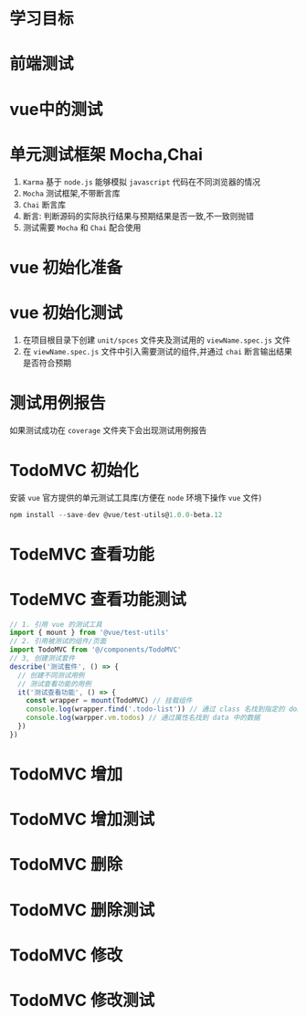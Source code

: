 # 学习目标

# 前端测试

# vue中的测试

# 单元测试框架 Mocha,Chai

1. `Karma` 基于 `node.js` 能够模拟 `javascript` 代码在不同浏览器的情况
2. `Mocha` 测试框架,不带断言库
3. `Chai` 断言库
4. 断言: 判断源码的实际执行结果与预期结果是否一致,不一致则抛错
5. 测试需要 `Mocha` 和 `Chai` 配合使用

# vue 初始化准备

# vue 初始化测试

1. 在项目根目录下创建 `unit/spces` 文件夹及测试用的 `viewName.spec.js` 文件
2. 在 `viewName.spec.js` 文件中引入需要测试的组件,并通过 `chai` 断言输出结果是否符合预期

# 测试用例报告

如果测试成功在 `coverage` 文件夹下会出现测试用例报告

# TodoMVC 初始化

安装 `vue` 官方提供的单元测试工具库(方便在 `node` 环境下操作 `vue` 文件)

```javascript
npm install --save-dev @vue/test-utils@1.0.0-beta.12
```

# TodeMVC 查看功能

# TodeMVC 查看功能测试

```javascript
// 1. 引用 vue 的测试工具
import { mount } from '@vue/test-utils'
// 2. 引用被测试的组件/页面
import TodoMVC from '@/components/TodoMVC'
// 3, 创建测试套件
describe('测试套件', () => {
  // 创建不同测试用例
  // 测试查看功能的用例
  it('测试查看功能', () => {
    const wrapper = mount(TodoMVC) // 挂载组件
    console.log(wrapper.find('.todo-list')) // 通过 class 名找到指定的 dom 元素
    console.log(warpper.vm.todos) // 通过属性名找到 data 中的数据
  })
})
```

# TodoMVC 增加

# TodoMVC 增加测试

# TodoMVC 删除

# TodoMVC 删除测试

# TodoMVC 修改

# TodoMVC 修改测试